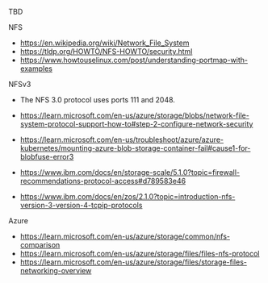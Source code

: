 TBD

NFS

- https://en.wikipedia.org/wiki/Network_File_System
- https://tldp.org/HOWTO/NFS-HOWTO/security.html
- https://www.howtouselinux.com/post/understanding-portmap-with-examples

NFSv3
- The NFS 3.0 protocol uses ports 111 and 2048.

- https://learn.microsoft.com/en-us/azure/storage/blobs/network-file-system-protocol-support-how-to#step-2-configure-network-security
- https://learn.microsoft.com/en-us/troubleshoot/azure/azure-kubernetes/mounting-azure-blob-storage-container-fail#cause1-for-blobfuse-error3
- https://www.ibm.com/docs/en/storage-scale/5.1.0?topic=firewall-recommendations-protocol-access#d789583e46
- https://www.ibm.com/docs/en/zos/2.1.0?topic=introduction-nfs-version-3-version-4-tcpip-protocols

Azure
- https://learn.microsoft.com/en-us/azure/storage/common/nfs-comparison
- https://learn.microsoft.com/en-us/azure/storage/files/files-nfs-protocol
- https://learn.microsoft.com/en-us/azure/storage/files/storage-files-networking-overview
